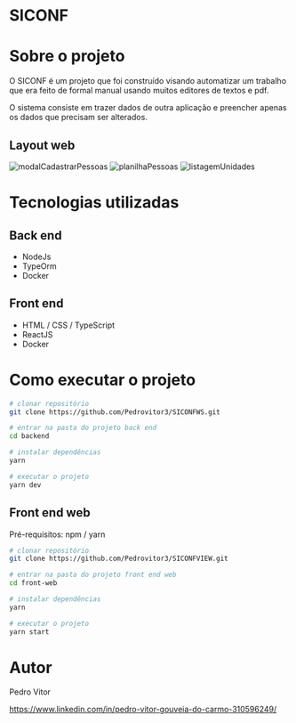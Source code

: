 # SICONF

# Sobre o projeto

O SICONF é um projeto que foi construído visando automatizar um trabalho que era feito de formal manual usando muitos editores de textos e pdf.

O sistema consiste em trazer dados de outra aplicação e preencher apenas os dados que precisam ser alterados.

## Layout web
![modalCadastrarPessoas](https://github.com/Pedrovitor3/siconf_frontend/assets/125207408/a70ea7c1-6b52-4df5-bfcf-19a0609b6d00)
![planilhaPessoas](https://github.com/Pedrovitor3/siconf_frontend/assets/125207408/854324c0-1086-4020-9965-63b2ed2312d8)
![listagemUnidades](https://github.com/Pedrovitor3/siconf_frontend/assets/125207408/60c72075-bed3-429a-aee2-356d80d49b76)



# Tecnologias utilizadas
## Back end
- NodeJs
- TypeOrm
- Docker

## Front end
- HTML / CSS / TypeScript
- ReactJS
- Docker

# Como executar o projeto

```bash
# clonar repositório
git clone https://github.com/Pedrovitor3/SICONFWS.git

# entrar na pasta do projeto back end
cd backend

# instalar dependências
yarn

# executar o projeto
yarn dev
```

## Front end web
Pré-requisitos: npm / yarn

```bash
# clonar repositório
git clone https://github.com/Pedrovitor3/SICONFVIEW.git

# entrar na pasta do projeto front end web
cd front-web

# instalar dependências
yarn 

# executar o projeto
yarn start
```

# Autor

Pedro Vitor 

https://www.linkedin.com/in/pedro-vitor-gouveia-do-carmo-310596249/
